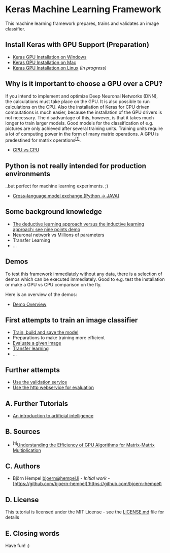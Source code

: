 # Keras Machine Learning Framework

This machine learning framework prepares, trains and validates an image classifier.

## Install Keras with GPU Support (Preparation)

* [Keras GPU Installation on Windows](/markdown/installation/keras-gpu-windows.md)
* [Keras GPU Installation on Mac](/markdown/installation/keras-gpu-mac.md)
* [Keras GPU Installation on Linux](/markdown/installation/keras-gpu-linux.md) _(In progress)_

## Why is it important to choose a GPU over a CPU?

If you intend to implement and optimize Deep Neuronal Networks (DNN), the calculations must take place on the GPU. It is also possible to run calculations on the CPU. Also the installation of Keras for CPU driven computations is much easier, because the installation of the GPU drivers is not necessary. The disadvantage of this, however, is that it takes much longer to train larger models. Good models for the classification of e.g. pictures are only achieved after several training units. Training units require a lot of computing power in the form of many matrix operations. A GPU is predestined for matrix operations<sup>[[1]](#gpumatrixmult)</sup>.

* [GPU vs CPU](markdown/hardware/gpu-vs-cpu.md)

## Python is not really intended for production environments

..but perfect for machine learning experiments. ;)

* [Cross-language model exchange (Python → JAVA)](/markdown/cross-language/python-java.md)

## Some background knowledge

* [The deductive learning approach versus the inductive learning approach: see nine points demo](/markdown/demos/nine_points.md)
* Neuronal network vs Millions of parameters
* Transfer Learning
* ...

## Demos

To test this framework immediately without any data, there is a selection of demos which can be executed immediately. Good to e.g. test the installation or make a GPU vs CPU comparison on the fly.

Here is an overview of the demos:

* [Demo Overview](/markdown/demos/overview.md)

## First attempts to train an image classifier

* [Train, build and save the model](/markdown/image-classification/train-build-save.md)
* Preparations to make training more efficient
* [Evaluate a given image](/markdown/image-classification/evaluate.md)
* [Transfer learning](/markdown/image-classification/transfer-learning.md)
* ...

## Further attempts

* [Use the validation service](/markdown/image-classification/use-validation-service.md)
* [Use the http webservice for evaluation](/markdown/image-classification/use-http-webservice.md)

## A. Further Tutorials

* [An introduction to artificial intelligence](https://github.com/friends-of-ai/an-introduction-to-artificial-intelligence)

## B. Sources

* <sup><a name="gpumatrixmult">[1]</a></sup>[Understanding the Efficiency of GPU Algorithms for Matrix-Matrix Multiplication](https://graphics.stanford.edu/papers/gpumatrixmult/gpumatrixmult.pdf)

## C. Authors

* Björn Hempel <bjoern@hempel.li> - _Initial work_ - [https://github.com/bjoern-hempel](https://github.com/bjoern-hempel)

## D. License

This tutorial is licensed under the MIT License - see the [LICENSE.md](/LICENSE.md) file for details

## E. Closing words

Have fun! :)
